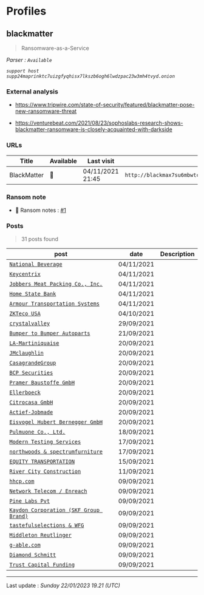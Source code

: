 # Profiles

## **blackmatter**

> Ransomware-as-a-Service 

_Parser : `Available`_

_`support host supp24maprinktc7uizgfyqhisx7lkszb6ogh6lwdzpac23w3mh4tvyd.onion`_

### External analysis
- https://www.tripwire.com/state-of-security/featured/blackmatter-pose-new-ransomware-threat

- https://venturebeat.com/2021/08/23/sophoslabs-research-shows-blackmatter-ransomware-is-closely-acquainted-with-darkside

### URLs
| Title | Available | Last visit | fqdn | Screenshot 
|---|---|---|---|---|
| BlackMatter | 🔴 | 04/11/2021 21:45 | `http://blackmax7su6mbwtcyo3xwtpfxpm356jjqrs34y4crcytpw7mifuedyd.onion` | ❌ | 


### Ransom note
* 📝 Ransom notes :  <a href="/ransomware_notes/blackmatter/blackmatter.txt" target=_blank>#1</a> 

### Posts

> 31 posts found

| post | date | Description
|---|---|---|
| [`National Beverage`](https://google.com/search?q=National+Beverage) | 04/11/2021 |   |
| [`Keycentrix`](https://google.com/search?q=Keycentrix) | 04/11/2021 |   |
| [`Jobbers Meat Packing Co., Inc.`](https://google.com/search?q=Jobbers+Meat+Packing+Co.%2C+Inc.) | 04/11/2021 |   |
| [`Home State Bank`](https://google.com/search?q=Home+State+Bank) | 04/11/2021 |   |
| [`Armour Transportation Systems`](https://google.com/search?q=Armour+Transportation+Systems) | 04/11/2021 |   |
| [`ZKTeco USA`](https://google.com/search?q=ZKTeco+USA) | 04/10/2021 |   |
| [`crystalvalley`](https://google.com/search?q=crystalvalley) | 29/09/2021 |   |
| [`Bumper to Bumper Autoparts`](https://google.com/search?q=Bumper+to+Bumper+Autoparts) | 21/09/2021 |   |
| [`LA-Martiniquaise`](https://google.com/search?q=LA-Martiniquaise) | 20/09/2021 |   |
| [`JMclaughlin`](https://google.com/search?q=JMclaughlin) | 20/09/2021 |   |
| [`CasagrandeGroup`](https://google.com/search?q=CasagrandeGroup) | 20/09/2021 |   |
| [`BCP Securities`](https://google.com/search?q=BCP+Securities) | 20/09/2021 |   |
| [`Pramer Baustoffe GmbH`](https://google.com/search?q=Pramer+Baustoffe+GmbH) | 20/09/2021 |   |
| [`Ellerboeck`](https://google.com/search?q=Ellerboeck) | 20/09/2021 |   |
| [`Citrocasa GmbH`](https://google.com/search?q=Citrocasa+GmbH) | 20/09/2021 |   |
| [`Actief-Jobmade`](https://google.com/search?q=Actief-Jobmade) | 20/09/2021 |   |
| [`Eisvogel Hubert Bernegger GmbH`](https://google.com/search?q=Eisvogel+Hubert+Bernegger+GmbH) | 20/09/2021 |   |
| [`Pulmuone Co., Ltd.`](https://google.com/search?q=Pulmuone+Co.%2C+Ltd.) | 18/09/2021 |   |
| [`Modern Testing Services`](https://google.com/search?q=Modern+Testing+Services) | 17/09/2021 |   |
| [`northwoods & spectrumfurniture`](https://google.com/search?q=northwoods+%26+spectrumfurniture) | 17/09/2021 |   |
| [`EQUITY TRANSPORTATION`](https://google.com/search?q=EQUITY+TRANSPORTATION) | 15/09/2021 |   |
| [`River City Construction`](https://google.com/search?q=River+City+Construction) | 11/09/2021 |   |
| [`hhcp.com`](https://google.com/search?q=hhcp.com) | 09/09/2021 |   |
| [`Network Telecom / Enreach`](https://google.com/search?q=Network+Telecom+%2F+Enreach) | 09/09/2021 |   |
| [`Pine Labs Pvt`](https://google.com/search?q=Pine+Labs+Pvt) | 09/09/2021 |   |
| [`Kaydon Corporation (SKF Group Brand)`](https://google.com/search?q=Kaydon+Corporation+%28SKF+Group+Brand%29) | 09/09/2021 |   |
| [`tastefulselections & WFG`](https://google.com/search?q=tastefulselections+%26+WFG) | 09/09/2021 |   |
| [`Middleton Reutlinger`](https://google.com/search?q=Middleton+Reutlinger) | 09/09/2021 |   |
| [`g-able.com`](https://google.com/search?q=g-able.com) | 09/09/2021 |   |
| [`Diamond Schmitt`](https://google.com/search?q=Diamond+Schmitt) | 09/09/2021 |   |
| [`Trust Capital Funding`](https://google.com/search?q=Trust+Capital+Funding) | 09/09/2021 |   |

 --- 


Last update : _Sunday 22/01/2023 19.21 (UTC)_
